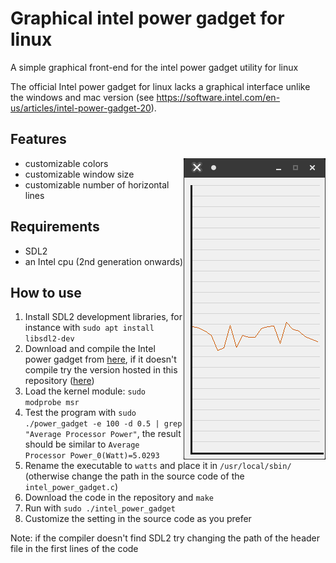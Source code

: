 # Graphical intel power gadget for linux
A simple graphical front-end for the intel power gadget utility for linux

The official Intel power gadget for linux lacks a graphical interface unlike the windows and mac version (see <https://software.intel.com/en-us/articles/intel-power-gadget-20>).

## Features

<img align="right" width="227" height="482" src="https://raw.githubusercontent.com/lorenzoiuri/Graphical-intel-power-gadget-for-linux/master/res/linux1.png">

* customizable colors
* customizable window size
* customizable number of horizontal lines

<!--
<img align="left" width="302" height="632" src="https://raw.githubusercontent.com/lorenzoiuri/Graphical-intel-power-gadget-for-linux/master/res/linux2.png">
-->


## Requirements
* SDL2
* an Intel cpu (2nd generation onwards)

## How to use
1. Install SDL2 development libraries, for instance with `sudo apt install libsdl2-dev`
2. Download and compile the Intel power gadget from [here](https://software.intel.com/en-us/articles/intel-power-gadget-20), if it doesn't compile try the version hosted in this repository ([here](https://github.com/lorenzoiuri/Graphical-intel-power-gadget-for-linux/raw/master/intel_own_gadget.tar.gz))
3. Load the kernel module: `sudo modprobe msr`
4. Test the program with `sudo ./power_gadget -e 100 -d 0.5 | grep "Average Processor Power"`, the result should be similar to `Average Processor Power_0(Watt)=5.0293`
5. Rename the executable to `watts` and place it in `/usr/local/sbin/` (otherwise change the path in the source code of the `intel_power_gadget.c`)
6. Download the code in the repository and `make`
7. Run with `sudo ./intel_power_gadget`
8. Customize the setting in the source code as you prefer

Note: if the compiler doesn't find SDL2 try changing the path of the header file in the first lines of the code
